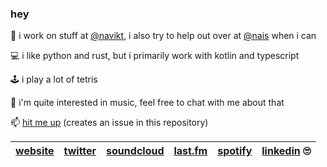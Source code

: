 ### hey

💼  i work on stuff at [@navikt](https://github.com/navikt/), i also try to help out over at [@nais](https://github.com/nais/) when i can

💻  i like python and rust, but i primarily work with kotlin and typescript

🕹️  i play a lot of tetris

🎵  i'm quite interested in music, feel free to chat with me about that

📫  [hit me up](https://github.com/chinatsu/chinatsu/issues/new) (creates an issue in this repository)



| [website](https://viridescent.cc/) | [twitter](https://twitter.com/malpractitioner) | [soundcloud](https://soundcloud.com/uwaa) | [last.fm](https://www.last.fm/user/toast-rock) | [spotify](https://open.spotify.com/user/213p4w55e6upnsr73x6zbplya) | [linkedin](https://www.linkedin.com/in/malpractitioner/) 🙄 |
| - | - | - | - | - | - |


